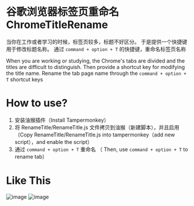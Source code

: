 # 谷歌浏览器标签页重命名  ChromeTitleRename

当你在工作或者学习的时候，标签页较多，标题不好区分。
于是提供一个快捷键用于修改标题名称。 通过 ```command + option + T``` 的快捷键，重命名标签页名称

When you are working or studying, the Chrome's tabs are divided and the titles are difficult to distinguish.
Then provide a shortcut key for modifying the title name. Rename the tab page name through the ```command + option + T``` shortcut keys

# How to use?

1. 安装油猴插件（Install Tampermonkey）
2. 将 RenameTitle/RenameTitle.js 文件拷贝到油猴（新建脚本），并且启用  （Copy RenameTitle/RenameTitle.js into tampermonkey（add new script），and enable the script）
3. 通过  ```command + option + T``` 重命名  （ Then, use ```command + option + T``` to rename tab）  

# Like This
![image](https://github.com/Cocowwy/RenameTitle/assets/63331147/65b2c0e9-43d3-47df-8d24-87d93377b8c0)
![image](https://github.com/Cocowwy/RenameTitle/assets/63331147/c3228e71-143e-4b21-bb97-b29dd55f59a0)

